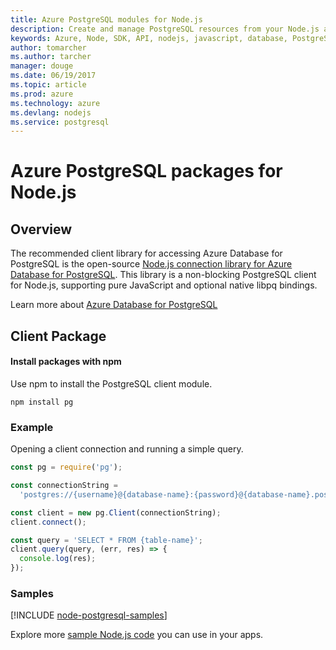 ```yaml
---
title: Azure PostgreSQL modules for Node.js
description: Create and manage PostgreSQL resources from your Node.js apps.
keywords: Azure, Node, SDK, API, nodejs, javascript, database, PostgreSQL
author: tomarcher
ms.author: tarcher
manager: douge
ms.date: 06/19/2017
ms.topic: article
ms.prod: azure
ms.technology: azure
ms.devlang: nodejs
ms.service: postgresql
---
```


# Azure PostgreSQL packages for Node.js

## Overview

The recommended client library for accessing Azure Database for PostgreSQL is the open-source [Node.js connection library for Azure Database for PostgreSQL](https://www.npmjs.com/package/pg). 
This library is a non-blocking PostgreSQL client for Node.js, supporting pure JavaScript and optional native libpq bindings.

Learn more about [Azure Database for PostgreSQL](https://docs.microsoft.com/azure/postgresql/)

## Client Package

#### Install packages with npm

Use npm to install the PostgreSQL client module.

```
npm install pg
```   

### Example

Opening a client connection and running a simple query.

```javascript
const pg = require('pg');

const connectionString =
  'postgres://{username}@{database-name}:{password}@{database-name}.postgres.database.azure.com:5432/Items?ssl=true';

const client = new pg.Client(connectionString);
client.connect();

const query = 'SELECT * FROM {table-name}';
client.query(query, (err, res) => {
  console.log(res);
});
```

### Samples

[!INCLUDE [node-postgresql-samples](../docs-ref-conceptual/includes/postgresql-samples.md)]

Explore more [sample Node.js code](https://azure.microsoft.com/resources/samples/?platform=nodejs) you can use in your apps.
